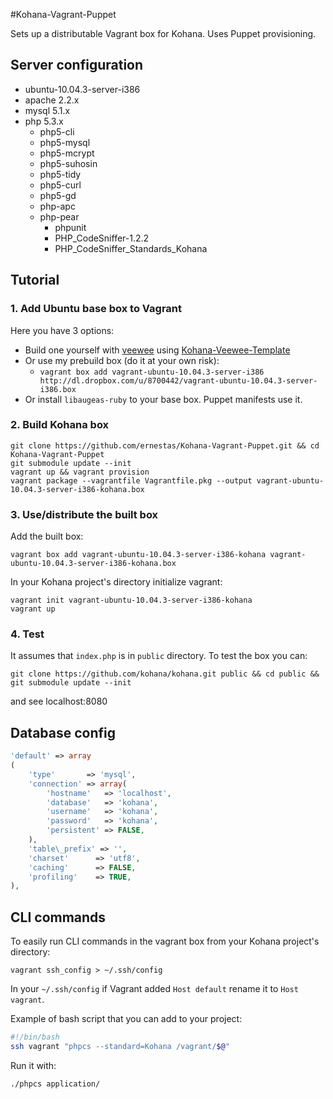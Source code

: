 #Kohana-Vagrant-Puppet

Sets up a distributable Vagrant box for Kohana. Uses Puppet provisioning.

## Server configuration

* ubuntu-10.04.3-server-i386
* apache 2.2.x
* mysql 5.1.x
* php 5.3.x
	* php5-cli
	* php5-mysql
	* php5-mcrypt
	* php5-suhosin
	* php5-tidy
	* php5-curl
	* php5-gd
	* php-apc
	* php-pear
		* phpunit
		* PHP\_CodeSniffer-1.2.2
		* PHP\_CodeSniffer\_Standards\_Kohana

## Tutorial

### 1. Add Ubuntu base box to Vagrant

Here you have 3 options:

* Build one yourself with [veewee](https://github.com/jedi4ever/veewee) using [Kohana-Veewee-Template](http://github.com/ernestas/Kohana-Veewee-Template)
* Or use my prebuild box (do it at your own risk):
    * `vagrant box add vagrant-ubuntu-10.04.3-server-i386 http://dl.dropbox.com/u/8700442/vagrant-ubuntu-10.04.3-server-i386.box`
* Or install `libaugeas-ruby` to your base box. Puppet manifests use it.

### 2. Build Kohana box

    git clone https://github.com/ernestas/Kohana-Vagrant-Puppet.git && cd Kohana-Vagrant-Puppet
    git submodule update --init
    vagrant up && vagrant provision
    vagrant package --vagrantfile Vagrantfile.pkg --output vagrant-ubuntu-10.04.3-server-i386-kohana.box

### 3. Use/distribute the built box

Add the built box:

    vagrant box add vagrant-ubuntu-10.04.3-server-i386-kohana vagrant-ubuntu-10.04.3-server-i386-kohana.box

In your Kohana project's directory initialize vagrant:

    vagrant init vagrant-ubuntu-10.04.3-server-i386-kohana
    vagrant up

### 4. Test

It assumes that `index.php` is in `public` directory. To test the box you can:

	git clone https://github.com/kohana/kohana.git public && cd public && git submodule update --init

and see localhost:8080

## Database config

~~~ php
'default' => array
(
	'type'       => 'mysql',
	'connection' => array(
		'hostname'   => 'localhost',
		'database'   => 'kohana',
		'username'   => 'kohana',
		'password'   => 'kohana',
		'persistent' => FALSE,
	),
	'table\_prefix' => '',
	'charset'      => 'utf8',
	'caching'      => FALSE,
	'profiling'    => TRUE,
),
~~~


## CLI commands

To easily run CLI commands in the vagrant box from your Kohana project's directory:

	vagrant ssh_config > ~/.ssh/config

In your `~/.ssh/config` if Vagrant added `Host default` rename it to `Host vagrant`.

Example of bash script that you can add to your project:

~~~ bash
#!/bin/bash
ssh vagrant "phpcs --standard=Kohana /vagrant/$@"
~~~

Run it with:

	./phpcs application/
